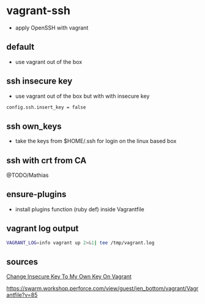 # vagrant-ssh

- apply OpenSSH with vagrant

## default

- use vagrant out of the box

## ssh insecure key

- use vagrant out of the box but with with insecure key

```bash
config.ssh.insert_key = false
```

## ssh own_keys

- take the keys from $HOME/.ssh for login on the linux based box

## ssh with crt from CA

@TODO/Mathias

## ensure-plugins

- install plugins function (ruby def) inside Vagrantfile

## vagrant log output

```bash
VAGRANT_LOG=info vagrant up 2>&1| tee /tmp/vagrant.log
```

## sources

[Change Insecure Key To My Own Key On Vagrant](http://ermaker.github.io/blog/2015/11/18/change-insecure-key-to-my-own-key-on-vagrant.html)


https://swarm.workshop.perforce.com/view/guest/jen_bottom/vagrant/Vagrantfile?v=85